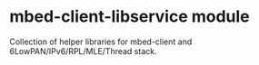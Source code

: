 # mbed-client-libservice module

Collection of helper libraries for mbed-client and 6LowPAN/IPv6/RPL/MLE/Thread stack.




